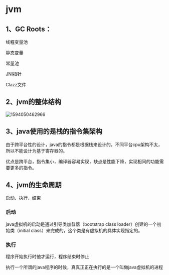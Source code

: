 # jvm

## 1、GC Roots：

线程变量池

静态变量

常量池

JNI指针

Clazz文件

## 2、jvm的整体结构

![1594050462966](C:\Users\niu\AppData\Roaming\Typora\typora-user-images\1594050462966.png)

## 3、java使用的是栈的指令集架构

由于跨平台性的设计，java的指令都是根据栈来设计的，不同平台cpu架构不太，所以不能设计为基于寄存器的。

优点是跨平台，指令集小，编译器容易实现，缺点是性能下降，实现相同的功能需要更多的指令。

## 4、jvm的生命周期

启动、执行、结束

### 启动

java虚拟机的启动是通过引导类加载器（bootstrap class loader）创建的一个初始类（initial class）来完成的，这个类是有虚拟机的具体实现指定的。

### 执行

程序开始执行时他才运行，程序结束时停止

执行一个所谓的java程序的时候，真真正正在执行的是一个叫做java虚拟机的进程

